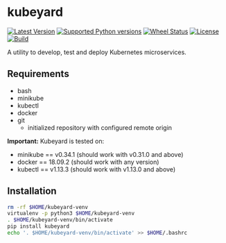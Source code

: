 # kubeyard
[![Latest Version](https://img.shields.io/pypi/v/kubeyard.svg)](https://pypi.python.org/pypi/kubeyard/)
[![Supported Python versions](https://img.shields.io/pypi/pyversions/kubeyard.svg)](https://pypi.python.org/pypi/kubeyard/)
[![Wheel Status](https://img.shields.io/pypi/wheel/kubeyard.svg)](https://pypi.python.org/pypi/kubeyard/)
[![License](https://img.shields.io/pypi/l/kubeyard.svg)](https://github.com/socialwifi/kubeyard/blob/master/LICENSE)
[![Build](https://img.shields.io/circleci/project/github/socialwifi/kubeyard/master.svg)](https://circleci.com/gh/socialwifi/kubeyard)


A utility to develop, test and deploy Kubernetes microservices.

## Requirements

- bash
- minikube
- kubectl
- docker
- git
    - initialized repository with configured remote origin

**Important:** Kubeyard is tested on:

- minikube == v0.34.1 (should work with v0.31.0 and above)
- docker == 18.09.2 (should work with any version)
- kubectl == v1.13.3 (should work with v1.13.0 and above)

## Installation

```bash
rm -rf $HOME/kubeyard-venv
virtualenv -p python3 $HOME/kubeyard-venv
. $HOME/kubeyard-venv/bin/activate
pip install kubeyard
echo '. $HOME/kubeyard-venv/bin/activate' >> $HOME/.bashrc
```

